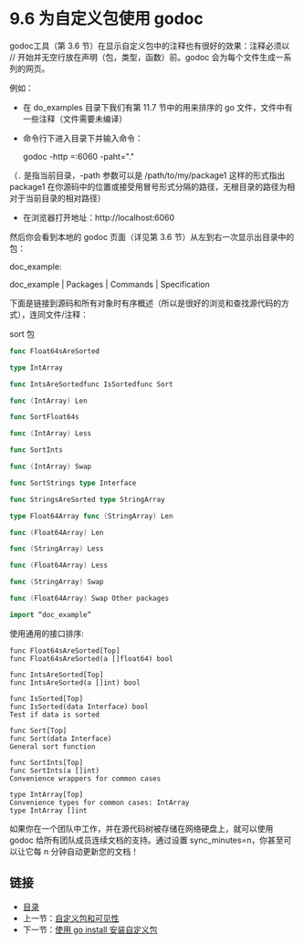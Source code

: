# 9.6 为自定义包使用 godoc

godoc工具（第 3.6 节）在显示自定义包中的注释也有很好的效果：注释必须以 // 开始并无空行放在声明（包，类型，函数）前。godoc 会为每个文件生成一系列的网页。

例如：

- 在 do_examples 目录下我们有第 11.7 节中的用来排序的 go 文件，文件中有一些注释（文件需要未编译）
- 命令行下进入目录下并输入命令：

	godoc -http =:6060 -paht="."

（`.` 是指当前目录，-path 参数可以是 /path/to/my/package1 这样的形式指出 package1 在你源码中的位置或接受用冒号形式分隔的路径，无根目录的路径为相对于当前目录的相对路径）

- 在浏览器打开地址：http://localhost:6060

然后你会看到本地的 godoc 页面（详见第 3.6 节）从左到右一次显示出目录中的包：

doc_example:

doc_example | Packages | Commands | Specification

下面是链接到源码和所有对象时有序概述（所以是很好的浏览和查找源代码的方式），连同文件/注释：

sort 包

```go
func Float64sAreSorted

type IntArrayfunc IntsAreSortedfunc IsSortedfunc Sort
func (IntArray) Lenfunc SortFloat64s
func (IntArray) Lessfunc SortIntsfunc (IntArray) Swapfunc SortStrings type Interfacefunc StringsAreSorted type StringArraytype Float64Array func (StringArray) Lenfunc (Float64Array) Len
func (StringArray) Lessfunc (Float64Array) Less
func (StringArray) Swap
func (Float64Array) Swap Other packagesimport “doc_example”```使用通用的接口排序:
```func Float64sAreSorted[Top]  func Float64sAreSorted(a []float64) bool  func IntsAreSorted[Top]  func IntsAreSorted(a []int) bool  func IsSorted[Top]  func IsSorted(data Interface) bool  Test if data is sorted  func Sort[Top]  func Sort(data Interface)  General sort function  func SortInts[Top]  func SortInts(a []int)  Convenience wrappers for common cases  type IntArray[Top]  Convenience types for common cases: IntArray  type IntArray []int
```
如果你在一个团队中工作，并在源代码树被存储在网络硬盘上，就可以使用 godoc 给所有团队成员连续文档的支持。通过设置 sync_minutes=n，你甚至可以让它每 n 分钟自动更新您的文档！## 链接- [目录](directory.md)- 上一节：[自定义包和可见性](09.5.md)- 下一节：[使用 go install 安装自定义包](09.7.md)
